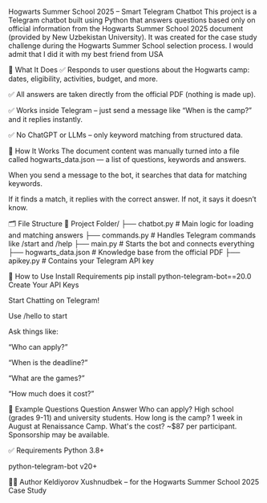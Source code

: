 Hogwarts Summer School 2025 – Smart Telegram Chatbot
This project is a Telegram chatbot built using Python that answers questions based only on official information from the Hogwarts Summer School 2025 document (provided by New Uzbekistan University). It was created for the case study challenge during the Hogwarts Summer School selection process. I would admit that I did it with my best friend from USA

📌 What It Does
✅ Responds to user questions about the Hogwarts camp: dates, eligibility, activities, budget, and more.

✅ All answers are taken directly from the official PDF (nothing is made up).

✅ Works inside Telegram – just send a message like “When is the camp?” and it replies instantly.

✅ No ChatGPT or LLMs – only keyword matching from structured data.

🧠 How It Works
The document content was manually turned into a file called hogwarts_data.json — a list of questions, keywords and answers.

When you send a message to the bot, it searches that data for matching keywords.

If it finds a match, it replies with the correct answer. If not, it says it doesn’t know.

🗂 File Structure
📁 Project Folder/
├── chatbot.py           # Main logic for loading and matching answers
├── commands.py          # Handles Telegram commands like /start and /help
├── main.py              # Starts the bot and connects everything
├── hogwarts_data.json   # Knowledge base from the official PDF
├── apikey.py            # Contains your Telegram API key

🚀 How to Use
Install Requirements
pip install python-telegram-bot==20.0
Create Your API Keys

Start Chatting on Telegram!

Use /hello to start

Ask things like:

“Who can apply?”

“When is the deadline?”

“What are the games?”

“How much does it cost?”

📌 Example Questions
Question	Answer
Who can apply?	High school (grades 9-11) and university students.
How long is the camp?	1 week in August at Renaissance Camp.
What's the cost?	~$87 per participant. Sponsorship may be available.

✅ Requirements
Python 3.8+

python-telegram-bot v20+

👨‍💻 Author
Keldiyorov Xushnudbek – for the Hogwarts Summer School 2025 Case Study
